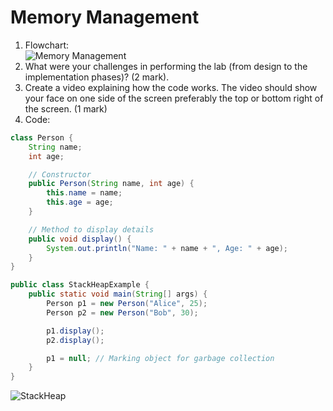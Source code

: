 # Memory Management

1. Flowchart:   
![Memory Management](https://github.com/user-attachments/assets/472706da-17f1-439d-9a3a-2e51756cc1ff)
2. What were your challenges in performing the lab (from design to the implementation phases)? (2 mark).
3. Create a video explaining how the code works. The video should show your face on one side of the screen preferably the top or bottom right of the screen. (1 mark)
4. Code:   
```java
class Person {
    String name;
    int age;

    // Constructor
    public Person(String name, int age) {
        this.name = name;
        this.age = age;
    }

    // Method to display details
    public void display() {
        System.out.println("Name: " + name + ", Age: " + age);
    }
}

public class StackHeapExample {
    public static void main(String[] args) {
        Person p1 = new Person("Alice", 25);
        Person p2 = new Person("Bob", 30);

        p1.display();
        p2.display();

        p1 = null; // Marking object for garbage collection
    }
}
```
![StackHeap](https://github.com/user-attachments/assets/1e700ef2-5244-4fd1-8fe4-580583fcc3e8)
